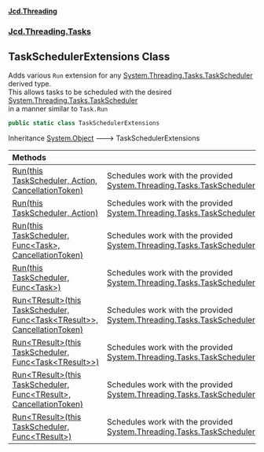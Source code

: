 #### [Jcd.Threading](index.md 'index')
### [Jcd.Threading.Tasks](Jcd.Threading.Tasks.md 'Jcd.Threading.Tasks')

## TaskSchedulerExtensions Class

Adds various `Run` extension for any [System.Threading.Tasks.TaskScheduler](https://docs.microsoft.com/en-us/dotnet/api/System.Threading.Tasks.TaskScheduler 'System.Threading.Tasks.TaskScheduler') derived type.  
This allows tasks to be scheduled with the desired [System.Threading.Tasks.TaskScheduler](https://docs.microsoft.com/en-us/dotnet/api/System.Threading.Tasks.TaskScheduler 'System.Threading.Tasks.TaskScheduler')  
in a manner similar to `Task.Run`

```csharp
public static class TaskSchedulerExtensions
```

Inheritance [System.Object](https://docs.microsoft.com/en-us/dotnet/api/System.Object 'System.Object') &#129106; TaskSchedulerExtensions

| Methods | |
| :--- | :--- |
| [Run(this TaskScheduler, Action, CancellationToken)](TaskSchedulerExtensions.Run.QK9afJRwHH7UMkezvulWWw.md 'Jcd.Threading.Tasks.TaskSchedulerExtensions.Run(this System.Threading.Tasks.TaskScheduler, System.Action, System.Threading.CancellationToken)') | Schedules work with the provided [System.Threading.Tasks.TaskScheduler](https://docs.microsoft.com/en-us/dotnet/api/System.Threading.Tasks.TaskScheduler 'System.Threading.Tasks.TaskScheduler') |
| [Run(this TaskScheduler, Action)](TaskSchedulerExtensions.Run.I+OtM7hPGRm1StRmaTzRZA.md 'Jcd.Threading.Tasks.TaskSchedulerExtensions.Run(this System.Threading.Tasks.TaskScheduler, System.Action)') | Schedules work with the provided [System.Threading.Tasks.TaskScheduler](https://docs.microsoft.com/en-us/dotnet/api/System.Threading.Tasks.TaskScheduler 'System.Threading.Tasks.TaskScheduler') |
| [Run(this TaskScheduler, Func&lt;Task&gt;, CancellationToken)](TaskSchedulerExtensions.Run.8IbTVr/W7yN9W+eqXxjrEA.md 'Jcd.Threading.Tasks.TaskSchedulerExtensions.Run(this System.Threading.Tasks.TaskScheduler, System.Func<System.Threading.Tasks.Task>, System.Threading.CancellationToken)') | Schedules work with the provided [System.Threading.Tasks.TaskScheduler](https://docs.microsoft.com/en-us/dotnet/api/System.Threading.Tasks.TaskScheduler 'System.Threading.Tasks.TaskScheduler') |
| [Run(this TaskScheduler, Func&lt;Task&gt;)](TaskSchedulerExtensions.Run.wvuzk/eGOOP/Q0de2a98FQ.md 'Jcd.Threading.Tasks.TaskSchedulerExtensions.Run(this System.Threading.Tasks.TaskScheduler, System.Func<System.Threading.Tasks.Task>)') | Schedules work with the provided [System.Threading.Tasks.TaskScheduler](https://docs.microsoft.com/en-us/dotnet/api/System.Threading.Tasks.TaskScheduler 'System.Threading.Tasks.TaskScheduler') |
| [Run&lt;TResult&gt;(this TaskScheduler, Func&lt;Task&lt;TResult&gt;&gt;, CancellationToken)](TaskSchedulerExtensions.Run.N+KJ2Wiy2rq5EmHkz6iH8g.md 'Jcd.Threading.Tasks.TaskSchedulerExtensions.Run<TResult>(this System.Threading.Tasks.TaskScheduler, System.Func<System.Threading.Tasks.Task<TResult>>, System.Threading.CancellationToken)') | Schedules work with the provided [System.Threading.Tasks.TaskScheduler](https://docs.microsoft.com/en-us/dotnet/api/System.Threading.Tasks.TaskScheduler 'System.Threading.Tasks.TaskScheduler') |
| [Run&lt;TResult&gt;(this TaskScheduler, Func&lt;Task&lt;TResult&gt;&gt;)](TaskSchedulerExtensions.Run.CJdQoUck8hgbC4mMBYfeyQ.md 'Jcd.Threading.Tasks.TaskSchedulerExtensions.Run<TResult>(this System.Threading.Tasks.TaskScheduler, System.Func<System.Threading.Tasks.Task<TResult>>)') | Schedules work with the provided [System.Threading.Tasks.TaskScheduler](https://docs.microsoft.com/en-us/dotnet/api/System.Threading.Tasks.TaskScheduler 'System.Threading.Tasks.TaskScheduler') |
| [Run&lt;TResult&gt;(this TaskScheduler, Func&lt;TResult&gt;, CancellationToken)](TaskSchedulerExtensions.Run.aklWfwujqT4hgoQe55H55g.md 'Jcd.Threading.Tasks.TaskSchedulerExtensions.Run<TResult>(this System.Threading.Tasks.TaskScheduler, System.Func<TResult>, System.Threading.CancellationToken)') | Schedules work with the provided [System.Threading.Tasks.TaskScheduler](https://docs.microsoft.com/en-us/dotnet/api/System.Threading.Tasks.TaskScheduler 'System.Threading.Tasks.TaskScheduler') |
| [Run&lt;TResult&gt;(this TaskScheduler, Func&lt;TResult&gt;)](TaskSchedulerExtensions.Run.AJgAW8t20F8bV46fRBP0/Q.md 'Jcd.Threading.Tasks.TaskSchedulerExtensions.Run<TResult>(this System.Threading.Tasks.TaskScheduler, System.Func<TResult>)') | Schedules work with the provided [System.Threading.Tasks.TaskScheduler](https://docs.microsoft.com/en-us/dotnet/api/System.Threading.Tasks.TaskScheduler 'System.Threading.Tasks.TaskScheduler') |
